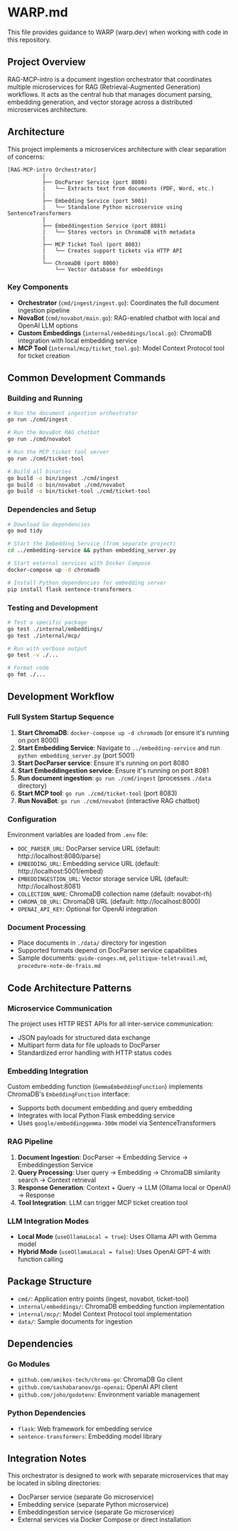 # WARP.md

This file provides guidance to WARP (warp.dev) when working with code in this repository.

## Project Overview

RAG-MCP-intro is a document ingestion orchestrator that coordinates multiple microservices for RAG (Retrieval-Augmented Generation) workflows. It acts as the central hub that manages document parsing, embedding generation, and vector storage across a distributed microservices architecture.

## Architecture

This project implements a microservices architecture with clear separation of concerns:

```
[RAG-MCP-intro Orchestrator]
           |
           ├── DocParser Service (port 8080)
           |   └── Extracts text from documents (PDF, Word, etc.)
           |
           ├── Embedding Service (port 5001) 
           |   └── Standalone Python microservice using SentenceTransformers
           |
           ├── Embeddingestion Service (port 8081)
           |   └── Stores vectors in ChromaDB with metadata
           |
           ├── MCP Ticket Tool (port 8083)
           |   └── Creates support tickets via HTTP API
           |
           └── ChromaDB (port 8000)
               └── Vector database for embeddings
```

### Key Components

- **Orchestrator** (`cmd/ingest/ingest.go`): Coordinates the full document ingestion pipeline
- **NovaBot** (`cmd/novabot/main.go`): RAG-enabled chatbot with local and OpenAI LLM options
- **Custom Embeddings** (`internal/embeddings/local.go`): ChromaDB integration with local embedding service
- **MCP Tool** (`internal/mcp/ticket_tool.go`): Model Context Protocol tool for ticket creation

## Common Development Commands

### Building and Running

```bash
# Run the document ingestion orchestrator
go run ./cmd/ingest

# Run the NovaBot RAG chatbot
go run ./cmd/novabot

# Run the MCP ticket tool server
go run ./cmd/ticket-tool

# Build all binaries
go build -o bin/ingest ./cmd/ingest
go build -o bin/novabot ./cmd/novabot  
go build -o bin/ticket-tool ./cmd/ticket-tool
```

### Dependencies and Setup

```bash
# Download Go dependencies
go mod tidy

# Start the Embedding Service (from separate project)
cd ../embedding-service && python embedding_server.py

# Start external services with Docker Compose
docker-compose up -d chromadb

# Install Python dependencies for embedding server
pip install flask sentence-transformers
```

### Testing and Development

```bash
# Test a specific package
go test ./internal/embeddings/
go test ./internal/mcp/

# Run with verbose output
go test -v ./...

# Format code
go fmt ./...
```

## Development Workflow

### Full System Startup Sequence

1. **Start ChromaDB**: `docker-compose up -d chromadb` (or ensure it's running on port 8000)
2. **Start Embedding Service**: Navigate to `../embedding-service` and run `python embedding_server.py` (port 5001)
3. **Start DocParser service**: Ensure it's running on port 8080
4. **Start Embeddingestion service**: Ensure it's running on port 8081
5. **Run document ingestion**: `go run ./cmd/ingest` (processes `./data` directory)
6. **Start MCP tool**: `go run ./cmd/ticket-tool` (port 8083)
7. **Run NovaBot**: `go run ./cmd/novabot` (interactive RAG chatbot)

### Configuration

Environment variables are loaded from `.env` file:

- `DOC_PARSER_URL`: DocParser service URL (default: http://localhost:8080/parse)
- `EMBEDDING_URL`: Embedding service URL (default: http://localhost:5001/embed)
- `EMBEDDINGESTION_URL`: Vector storage service URL (default: http://localhost:8081)
- `COLLECTION_NAME`: ChromaDB collection name (default: novabot-rh)
- `CHROMA_DB_URL`: ChromaDB URL (default: http://localhost:8000)
- `OPENAI_API_KEY`: Optional for OpenAI integration

### Document Processing

- Place documents in `./data/` directory for ingestion
- Supported formats depend on DocParser service capabilities
- Sample documents: `guide-conges.md`, `politique-teletravail.md`, `procedure-note-de-frais.md`

## Code Architecture Patterns

### Microservice Communication

The project uses HTTP REST APIs for all inter-service communication:
- JSON payloads for structured data exchange
- Multipart form data for file uploads to DocParser
- Standardized error handling with HTTP status codes

### Embedding Integration

Custom embedding function (`GemmaEmbeddingFunction`) implements ChromaDB's `EmbeddingFunction` interface:
- Supports both document embedding and query embedding
- Integrates with local Python Flask embedding service
- Uses `google/embeddinggemma-300m` model via SentenceTransformers

### RAG Pipeline

1. **Document Ingestion**: DocParser → Embedding Service → Embeddingestion Service
2. **Query Processing**: User query → Embedding → ChromaDB similarity search → Context retrieval
3. **Response Generation**: Context + Query → LLM (Ollama local or OpenAI) → Response
4. **Tool Integration**: LLM can trigger MCP ticket creation tool

### LLM Integration Modes

- **Local Mode** (`useOllamaLocal = true`): Uses Ollama API with Gemma model
- **Hybrid Mode** (`useOllamaLocal = false`): Uses OpenAI GPT-4 with function calling

## Package Structure

- `cmd/`: Application entry points (ingest, novabot, ticket-tool)
- `internal/embeddings/`: ChromaDB embedding function implementation  
- `internal/mcp/`: Model Context Protocol tool implementation
- `data/`: Sample documents for ingestion

## Dependencies

### Go Modules
- `github.com/amikos-tech/chroma-go`: ChromaDB Go client
- `github.com/sashabaranov/go-openai`: OpenAI API client
- `github.com/joho/godotenv`: Environment variable management

### Python Dependencies
- `flask`: Web framework for embedding service
- `sentence-transformers`: Embedding model library

## Integration Notes

This orchestrator is designed to work with separate microservices that may be located in sibling directories:
- DocParser service (separate Go microservice)
- Embedding service (separate Python microservice)
- Embeddingestion service (separate Go microservice)
- External services via Docker Compose or direct installation
